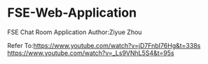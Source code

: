 # FSE-Web-Application
FSE Chat Room Application
Author:Ziyue Zhou

Refer To:https://www.youtube.com/watch?v=jD7FnbI76Hg&t=338s
         https://www.youtube.com/watch?v=_Ls9VNhL5S4&t=95s 